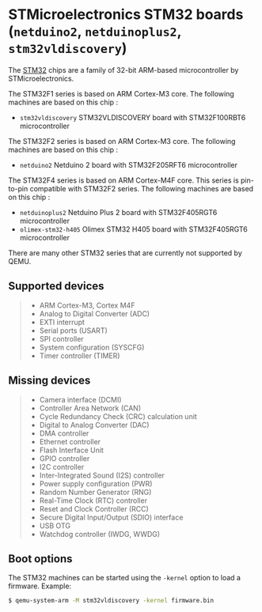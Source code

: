 # STMicroelectronics STM32 boards (`netduino2`, `netduinoplus2`, `stm32vldiscovery`)

The
[STM32](https://www.st.com/en/microcontrollers-microprocessors/stm32-32-bit-arm-cortex-mcus.html)
chips are a family of 32-bit ARM-based microcontroller by
STMicroelectronics.

The STM32F1 series is based on ARM Cortex-M3 core. The following
machines are based on this chip :

-   `stm32vldiscovery` STM32VLDISCOVERY board with STM32F100RBT6
    microcontroller

The STM32F2 series is based on ARM Cortex-M3 core. The following
machines are based on this chip :

-   `netduino2` Netduino 2 board with STM32F205RFT6 microcontroller

The STM32F4 series is based on ARM Cortex-M4F core. This series is
pin-to-pin compatible with STM32F2 series. The following machines are
based on this chip :

-   `netduinoplus2` Netduino Plus 2 board with STM32F405RGT6
    microcontroller
-   `olimex-stm32-h405` Olimex STM32 H405 board with STM32F405RGT6
    microcontroller

There are many other STM32 series that are currently not supported by
QEMU.

## Supported devices

> -   ARM Cortex-M3, Cortex M4F
> -   Analog to Digital Converter (ADC)
> -   EXTI interrupt
> -   Serial ports (USART)
> -   SPI controller
> -   System configuration (SYSCFG)
> -   Timer controller (TIMER)

## Missing devices

> -   Camera interface (DCMI)
> -   Controller Area Network (CAN)
> -   Cycle Redundancy Check (CRC) calculation unit
> -   Digital to Analog Converter (DAC)
> -   DMA controller
> -   Ethernet controller
> -   Flash Interface Unit
> -   GPIO controller
> -   I2C controller
> -   Inter-Integrated Sound (I2S) controller
> -   Power supply configuration (PWR)
> -   Random Number Generator (RNG)
> -   Real-Time Clock (RTC) controller
> -   Reset and Clock Controller (RCC)
> -   Secure Digital Input/Output (SDIO) interface
> -   USB OTG
> -   Watchdog controller (IWDG, WWDG)

## Boot options

The STM32 machines can be started using the `-kernel` option to load a
firmware. Example:

``` bash
$ qemu-system-arm -M stm32vldiscovery -kernel firmware.bin
```
